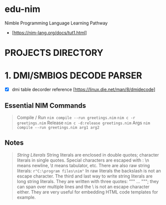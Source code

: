 # edu-nim

Nimble Programming Language Learning Pathway

- [https://nim-lang.org/docs/tut1.html]

PROJECTS DIRECTORY
=======================
# 1. DMI/SMBIOS DECODE PARSER 
- [x] dmi table decorder reference [https://linux.die.net/man/8/dmidecode]



## Essential NIM Commands
> Compile / Run
        `nim compile --run greetings.nim`
        `nim c -r greetings.nim`
> Release
        `nim c -d:release greetings.nim`
> Args
        `nim compile --run greetings.nim arg1 arg2`

## Notes
> *String Literals*
String literals are enclosed in double quotes; character literals in single quotes. Special characters are escaped with \: \n means newline, \t means tabulator, etc. There are also raw string literals:
`r"C:\program files\nim"`
In raw literals the backslash is not an escape character.
The third and last way to write string literals are long string literals. They are written with three quotes: """ ... """; they can span over multiple lines and the \ is not an escape character either. They are very useful for embedding HTML code templates for example.